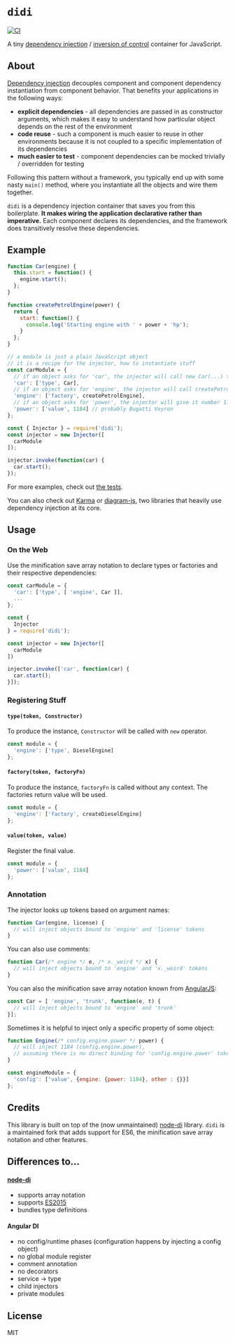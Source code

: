 # `didi`

[![CI](https://github.com/nikku/didi/actions/workflows/CI.yml/badge.svg)](https://github.com/nikku/didi/actions/workflows/CI.yml)

A tiny [dependency injection](https://en.wikipedia.org/wiki/Dependency_injection) / [inversion of control](https://en.wikipedia.org/wiki/Inversion_of_control) container for JavaScript.

## About

[Dependency injection](https://en.wikipedia.org/wiki/Dependency_injection) decouples component and component dependency instantiation from component behavior. That benefits your applications in the following ways:

- **explicit dependencies** - all dependencies are passed in as constructor arguments, which makes it easy to understand how particular object depends on the rest of the environment
- **code reuse** - such a component is much easier to reuse in other environments because it is not coupled to a specific implementation of its dependencies
- **much easier to test** - component dependencies can be mocked trivially / overridden for testing

Following this pattern without a framework, you typically end up with some nasty `main()` method, where you instantiate all the objects and wire them together.

`didi` is a dependency injection container that saves you from this boilerplate. **It makes wiring the application declarative rather than imperative.** Each component declares its dependencies, and the framework does transitively resolve these dependencies.


## Example

```js
function Car(engine) {
  this.start = function() {
    engine.start();
  };
}

function createPetrolEngine(power) {
  return {
    start: function() {
      console.log('Starting engine with ' + power + 'hp');
    }
  };
}

// a module is just a plain JavaScript object
// it is a recipe for the injector, how to instantiate stuff
const carModule = {
  // if an object asks for 'car', the injector will call new Car(...) to produce it
  'car': ['type', Car],
  // if an object asks for 'engine', the injector will call createPetrolEngine(...) to produce it
  'engine': ['factory', createPetrolEngine],
  // if an object asks for 'power', the injector will give it number 1184
  'power': ['value', 1184] // probably Bugatti Veyron
};

const { Injector } = require('didi');
const injector = new Injector([
  carModule
]);

injector.invoke(function(car) {
  car.start();
});
```

For more examples, check out [the tests](https://github.com/nikku/didi/blob/master/test/injector.spec.js).

You can also check out [Karma](https://github.com/karma-runner/karma) or [diagram-js](https://github.com/bpmn-io/diagram-js), two libraries that heavily use dependency injection at its core.


## Usage

### On the Web

Use the minification save array notation to declare types or factories and their respective dependencies:

```javascript
const carModule = {
  'car': ['type', [ 'engine', Car ]],
  ...
};

const {
  Injector
} = require('didi');

const injector = new Injector([
  carModule
])

injector.invoke(['car', function(car) {
  car.start();
}]);
```


### Registering Stuff

#### `type(token, Constructor)`

To produce the instance, `Constructor` will be called with `new` operator.
```js
const module = {
  'engine': ['type', DieselEngine]
};
```

#### `factory(token, factoryFn)`

To produce the instance, `factoryFn` is called without any context. The factories return value will be used.

```js
const module = {
  'engine': ['factory', createDieselEngine]
};
```

#### `value(token, value)`

Register the final value.

```js
const module = {
  'power': ['value', 1184]
};
```


### Annotation

The injector looks up tokens based on argument names:

```js
function Car(engine, license) {
  // will inject objects bound to 'engine' and 'license' tokens
}
```

You can also use comments:
```js
function Car(/* engine */ e, /* x._weird */ x) {
  // will inject objects bound to 'engine' and 'x._weird' tokens
}
```

You can also the minification save array notation known from [AngularJS][AngularJS]:
```js
const Car = [ 'engine', 'trunk', function(e, t) {
  // will inject objects bound to 'engine' and 'trunk'
}];
```

Sometimes it is helpful to inject only a specific property of some object:
```js
function Engine(/* config.engine.power */ power) {
  // will inject 1184 (config.engine.power),
  // assuming there is no direct binding for 'config.engine.power' token
}

const engineModule = {
  'config': ['value', {engine: {power: 1184}, other : {}}]
};
```

## Credits

This library is built on top of the (now unmaintained) [node-di][node-di] library. `didi` is a maintained fork that adds support for ES6, the minification save array notation and other features.


## Differences to...

#### [node-di][node-di]

- supports array notation
- supports [ES2015](http://babeljs.io/learn-es2015/)
- bundles type definitions

#### Angular DI

- no config/runtime phases (configuration happens by injecting a config object)
- no global module register
- comment annotation
- no decorators
- service -> type
- child injectors
- private modules


## License

MIT


[AngularJS]: http://angularjs.org/
[node-di]: https://github.com/vojtajina/node-di
